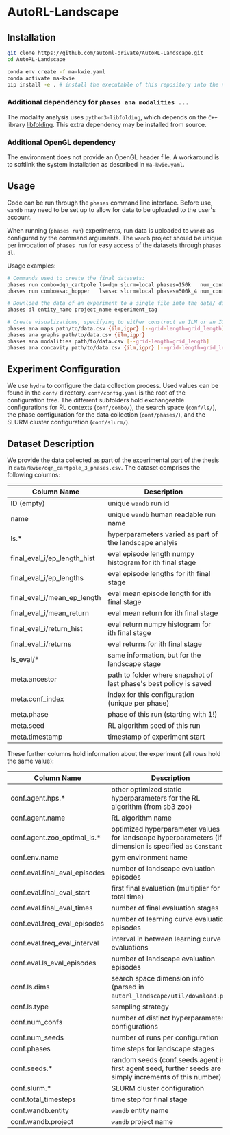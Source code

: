 # AutoRL-Landscape

## Installation

```bash
git clone https://github.com/automl-private/AutoRL-Landscape.git
cd AutoRL-Landscape

conda env create -f ma-kwie.yaml
conda activate ma-kwie
pip install -e . # install the executable of this repository into the newly made environment
```

### Additional dependency for `phases ana modalities ...`

The modality analysis uses `python3-libfolding`, which depends on the `C++` library
[libfolding](https://asiffer.github.io/libfolding/cpp). This extra dependency
may be installed from source.

### Additional OpenGL dependency

The environment does not provide an OpenGL header file. A workaround is to
softlink the system installation as described in `ma-kwie.yaml`.

## Usage

Code can be run through the `phases` command line interface. Before use, `wandb` may need to be set
up to allow for data to be uploaded to the user's account.

When running (`phases run`) experiments, run data is uploaded to `wandb` as configured by the
command arguments. The `wandb` project should be unique per invocation of `phases run` for easy
access of the datasets through `phases dl`.

Usage examples:

```bash
# Commands used to create the final datasets:
phases run combo=dqn_cartpole ls=dqn slurm=local phases=150k   num_confs=128 num_seeds=5 wandb.entity=entity_name wandb.project=project_name wandb.experiment_tag=experiment_tag
phases run combo=sac_hopper   ls=sac slurm=local phases=500k_4 num_confs=128 num_seeds=5 wandb.entity=entity_name wandb.project=project_name wandb.experiment_tag=experiment_tag

# Download the data of an experiment to a single file into the data/ directory:
phases dl entity_name project_name experiment_tag

# Create visualizations, specifying to either construct an ILM or an IGPR model if a landscape model is required:
phases ana maps path/to/data.csv {ilm,igpr} [--grid-length=grid_length]
phases ana graphs path/to/data.csv {ilm,igpr}
phases ana modalities path/to/data.csv [--grid-length=grid_length]
phases ana concavity path/to/data.csv {ilm,igpr} [--grid-length=grid_length]
```

## Experiment Configuration

We use `hydra` to configure the data collection process. Used values can be found in the `conf/`
directory. `conf/config.yaml` is the root of the configuration tree. The different subfolders hold
exchangeable configurations for RL contexts (`conf/combo/`), the search space (`conf/ls/`), the
phase configuration for the data collection (`conf/phases/`), and the SLURM cluster configuration
(`conf/slurm/`).

## Dataset Description

We provide the data collected as part of the experimental part of the thesis in
`data/kwie/dqn_cartpole_3_phases.csv`. The dataset comprises the following columns:

| Column Name   | Description    |
|--------------- | --------------- |
| ID (empty)                                      | unique `wandb` run id |
| name                                            | unique `wandb` human readable run name |
| ls.*                                            | hyperparameters varied as part of the landscape analyis |
| final_eval_i/ep_length_hist                     | eval episode length numpy histogram for ith final stage |
| final_eval_i/ep_lengths                         | eval episode lengths for ith final stage |
| final_eval_i/mean_ep_length                     | eval mean episode length for ith final stage |
| final_eval_i/mean_return                        | eval mean return for ith final stage |
| final_eval_i/return_hist                        | eval return numpy histogram for ith final stage |
| final_eval_i/returns                            | eval returns for ith final stage |
| ls_eval/*                                       | same information, but for the landscape stage |
| meta.ancestor                                   | path to folder where snapshot of last phase's best policy is saved |
| meta.conf_index                                 | index for this configuration (unique per phase) |
| meta.phase                                      | phase of this run (starting with 1!) |
| meta.seed                                       | RL algorithm seed of this run |
| meta.timestamp                                  | timestamp of experiment start |

These further columns hold information about the experiment (all rows hold the same value):

| Column Name   | Description    |
|--------------- | --------------- |
| conf.agent.hps.*                                | other optimized static hyperparameters for the RL algorithm (from sb3 zoo)|
| conf.agent.name                                 | RL algorithm name |
| conf.agent.zoo_optimal_ls.*                     | optimized hyperparameter values for landscape hyperparameters (if ls dimension is specified as `Constant`) |
| conf.env.name                                   | gym environment name |
| conf.eval.final_eval_episodes                   | number of landscape evaluation episodes |
| conf.eval.final_eval_start                      | first final evaluation (multiplier for total time) |
| conf.eval.final_eval_times                      | number of final evaluation stages |
| conf.eval.freq_eval_episodes                    | number of learning curve evaluation episodes |
| conf.eval.freq_eval_interval                    | interval in between learning curve evaluations |
| conf.eval.ls_eval_episodes                      | number of landscape evaluation episodes |
| conf.ls.dims                                    | search space dimension info (parsed in `autorl_landscape/util/download.py`) |
| conf.ls.type                                    | sampling strategy |
| conf.num_confs                                  | number of distinct hyperparameter configurations |
| conf.num_seeds                                  | number of runs per configuration |
| conf.phases                                     | time steps for landscape stages |
| conf.seeds.*                                    | random seeds (conf.seeds.agent is first agent seed, further seeds are simply increments of this number)|
| conf.slurm.*                                    | SLURM cluster configuration |
| conf.total_timesteps                            | time step for final stage |
| conf.wandb.entity                               | `wandb` entity name |
| conf.wandb.project                              | `wandb` project name|
